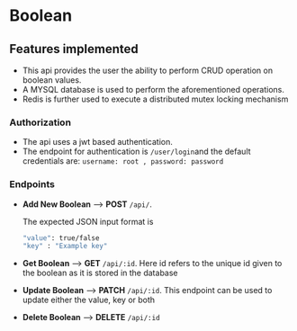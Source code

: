 # Boolean
## Features implemented
- This api provides the user the ability to perform CRUD operation on boolean values.
- A MYSQL database is used to perform the aforementioned operations.
- Redis is further used to execute a distributed mutex locking mechanism

### Authorization
- The api uses a jwt based authentication. 
- The endpoint for authentication is `/user/login`and the default credentials are: `username: root , password: password`

### Endpoints
- **Add New Boolean** --> **POST** `/api/`. 

  The expected JSON input format is 
  ```sh
  "value": true/false
  "key" : "Example key"
  ```
- **Get Boolean** --> **GET** `/api/:id`. 
  Here id refers to the unique id given to the boolean as it is stored in the database
  
- **Update Boolean** --> **PATCH** `/api/:id`. 
  This endpoint can be used to update either the value, key or both 
  
- **Delete Boolean** --> **DELETE** `/api/:id`
